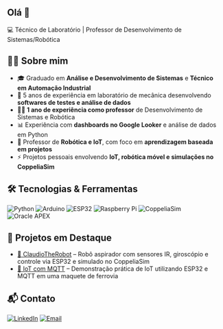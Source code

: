 ## Olá 👋


💻 Técnico de Laboratório | Professor de Desenvolvimento de Sistemas/Robótica 


## 👨‍💻 Sobre mim
- 🎓 Graduado em **Análise e Desenvolvimento de Sistemas** e **Técnico em Automação Industrial**  
- 🧪 5 anos de experiência em laboratório de mecânica desenvolvendo **softwares de testes e análise de dados**
- 👨‍🏫 **1 ano de experiência como professor** de Desenvolvimento de Sistemas e Robótica  
- 📊 Experiência com **dashboards no Google Looker** e análise de dados em Python  
- 🤖 Professor de **Robótica e IoT**, com foco em **aprendizagem baseada em projetos**  
- ⚡ Projetos pessoais envolvendo **IoT, robótica móvel e simulações no CoppeliaSim**  

## 🛠️ Tecnologias & Ferramentas

![Python](https://img.shields.io/badge/-Python-3776AB?style=for-the-badge&logo=python&logoColor=white)
![Arduino](https://img.shields.io/badge/-Arduino-00979D?style=for-the-badge&logo=arduino&logoColor=white)
![ESP32](https://img.shields.io/badge/-ESP32-000000?style=for-the-badge&logo=espressif&logoColor=white)
![Raspberry Pi](https://img.shields.io/badge/-Raspberry%20Pi-A22846?style=for-the-badge&logo=raspberrypi&logoColor=white)
![CoppeliaSim](https://img.shields.io/badge/-CoppeliaSim-FF6F00?style=for-the-badge&logoColor=white)
![Oracle APEX](https://img.shields.io/badge/-Oracle%20APEX-F80000?style=for-the-badge&logo=oracle&logoColor=white)



## 🚀 Projetos em Destaque

- [🤖 ClaudioTheRobot](https://github.com/OProfJoao/ClaudioTheRobot) – Robô aspirador com sensores IR, giroscópio e controle via ESP32 e simulado no CoppeliaSim  
- [📡 IoT com MQTT](https://github.com/OProfJoao/ESP_TRAIN_MQTT.git) – Demonstração prática de IoT utilizando ESP32 e MQTT em uma maquete de ferrovia 


## 📬 Contato

[![LinkedIn](https://img.shields.io/badge/LinkedIn-0077B5?style=for-the-badge&logo=linkedin&logoColor=white)](https://www.linkedin.com/in/joaobornelli)
[![Email](https://img.shields.io/badge/Email-D14836?style=for-the-badge&logo=gmail&logoColor=white)](mailto:joaoluisbornelli@gmail.com)

<!-- [Snake animation](https://github.com/Joao-Bornelli/Joao-Bornelli/blob/output/github-contribution-grid-snake.svg)-->

<!--
**Joao-Bornelli/Joao-Bornelli** is a ✨ _special_ ✨ repository because its `README.md` (this file) appears on your GitHub profile.

Here are some ideas to get you started:

- 🔭 I’m currently working on ...
- 🌱 I’m currently learning ...
- 👯 I’m looking to collaborate on ...
- 🤔 I’m looking for help with ...
- 💬 Ask me about ...
- 📫 How to reach me: ...
- 😄 Pronouns: ...
- ⚡ Fun fact: ...
-->
